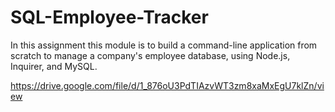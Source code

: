 # SQL-Employee-Tracker
In this assignment this module is to build a command-line application from scratch to manage a company's employee database, using Node.js, Inquirer, and MySQL.

https://drive.google.com/file/d/1_876oU3PdTIAzvWT3zm8xaMxEgU7klZn/view
